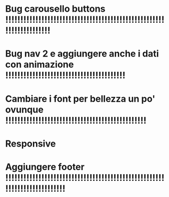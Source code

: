 # Bug carousello buttons !!!!!!!!!!!!!!!!!!!!!!!!!!!!!!!!!!!!!!!!!!!!!!!!!!!!!!!!!!!!!!!!!!!!

# Bug nav 2 e aggiungere anche i dati con animazione !!!!!!!!!!!!!!!!!!!!!!!!!!!!!!!!!!!!!!!! 

# Cambiare i font per bellezza un po' ovunque !!!!!!!!!!!!!!!!!!!!!!!!!!!!!!!!!!!!!!!!!!!!!!!

# Responsive 

# Aggiungere footer !!!!!!!!!!!!!!!!!!!!!!!!!!!!!!!!!!!!!!!!!!!!!!!!!!!!!!!!!!!!!!!!!!!!!!!!! 

